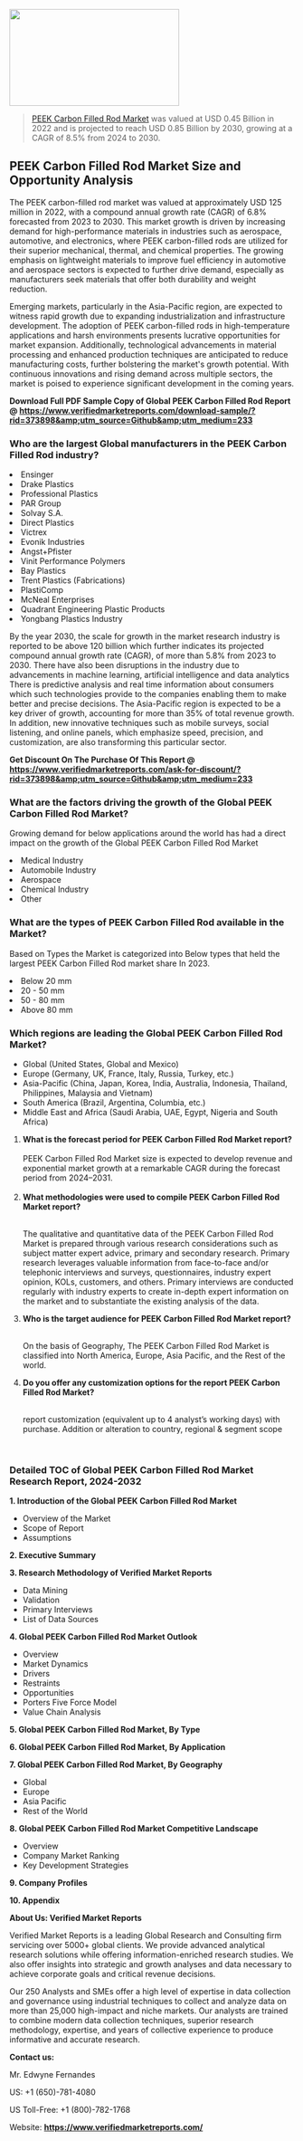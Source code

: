 <img src="https://ffe5etoiles.com/wp-content/uploads/2024/12/MST1-300x171.png" alt="" width="300" height="171" class="alignnone size-medium wp-image-20088" /><blockquote><p><p><a href="https://www.verifiedmarketreports.com/download-sample/?rid=373898&utm_source=Github&utm_medium=233" target="_blank">PEEK Carbon Filled Rod Market</a> was valued at USD 0.45 Billion in 2022 and is projected to reach USD 0.85 Billion by 2030, growing at a CAGR of 8.5% from 2024 to 2030.</p></blockquote><p><h2>PEEK Carbon Filled Rod Market Size and Opportunity Analysis</h2><p>The PEEK carbon-filled rod market was valued at approximately USD 125 million in 2022, with a compound annual growth rate (CAGR) of 6.8% forecasted from 2023 to 2030. This market growth is driven by increasing demand for high-performance materials in industries such as aerospace, automotive, and electronics, where PEEK carbon-filled rods are utilized for their superior mechanical, thermal, and chemical properties. The growing emphasis on lightweight materials to improve fuel efficiency in automotive and aerospace sectors is expected to further drive demand, especially as manufacturers seek materials that offer both durability and weight reduction.</p><p>Emerging markets, particularly in the Asia-Pacific region, are expected to witness rapid growth due to expanding industrialization and infrastructure development. The adoption of PEEK carbon-filled rods in high-temperature applications and harsh environments presents lucrative opportunities for market expansion. Additionally, technological advancements in material processing and enhanced production techniques are anticipated to reduce manufacturing costs, further bolstering the market's growth potential. With continuous innovations and rising demand across multiple sectors, the market is poised to experience significant development in the coming years.</p></p><p class=""><strong>Download Full PDF Sample Copy of Global PEEK Carbon Filled Rod Report @ <a href="https://www.verifiedmarketreports.com/download-sample/?rid=373898&amp;utm_source=Github&amp;utm_medium=233" target="_blank">https://www.verifiedmarketreports.com/download-sample/?rid=373898&amp;utm_source=Github&amp;utm_medium=233</a></strong></p><h3 id="" class="">Who are the largest Global manufacturers in the PEEK Carbon Filled Rod industry?</h3><p><li>Ensinger</li><li> Drake Plastics</li><li> Professional Plastics</li><li> PAR Group</li><li> Solvay S.A.</li><li> Direct Plastics</li><li> Victrex</li><li> Evonik Industries</li><li> Angst+Pfister</li><li> Vinit Performance Polymers</li><li> Bay Plastics</li><li> Trent Plastics (Fabrications)</li><li> PlastiComp</li><li> McNeal Enterprises</li><li> Quadrant Engineering Plastic Products</li><li> Yongbang Plastics Industry</li></p><div class=""><div class="" dir="" data-message-author-role="" data-message-id="" data-message-model-slug=""><div class=""><div class=""><div class=""><div class="" dir="" data-message-author-role="" data-message-id="" data-message-model-slug=""><div class=""><div class=""><p>By the year 2030, the scale for growth in the market research industry is reported to be above 120 billion which further indicates its projected compound annual growth rate (CAGR), of more than 5.8% from 2023 to 2030. There have also been disruptions in the industry due to advancements in machine learning, artificial intelligence and data analytics There is predictive analysis and real time information about consumers which such technologies provide to the companies enabling them to make better and precise decisions. The Asia-Pacific region is expected to be a key driver of growth, accounting for more than 35% of total revenue growth. In addition, new innovative techniques such as mobile surveys, social listening, and online panels, which emphasize speed, precision, and customization, are also transforming this particular sector.</p><p><strong>Get Discount On The Purchase Of This Report @&nbsp; <a href="https://www.verifiedmarketreports.com/ask-for-discount/?rid=373898&amp;utm_source=Github&amp;utm_medium=233" target="_blank">https://www.verifiedmarketreports.com/ask-for-discount/?rid=373898&amp;utm_source=Github&amp;utm_medium=233</a></strong></p></div></div></div></div></div></div></div></div><h3 id="" class="">What are the factors driving the growth of the Global PEEK Carbon Filled Rod Market?</h3><p id="" class="">Growing demand for below applications around the world has had a direct impact on the growth of the Global PEEK Carbon Filled Rod Market</p><p id="" class=""><li>Medical Industry</li><li> Automobile Industry</li><li> Aerospace</li><li> Chemical Industry</li><li> Other</li></p><h3 id="" class="">What are the types of PEEK Carbon Filled Rod available in the Market?</h3><p id="" class="">Based on Types the Market is categorized into Below types that held the largest PEEK Carbon Filled Rod market share In 2023.</p><p id="" class=""><li>Below 20 mm</li><li> 20 - 50 mm</li><li> 50 - 80 mm</li><li> Above 80 mm</li></p><h3 id="" class="">Which regions are leading the Global PEEK Carbon Filled Rod Market?</h3><ul><li>Global (United States, Global and Mexico)</li><li>Europe (Germany, UK, France, Italy, Russia, Turkey, etc.)</li><li>Asia-Pacific (China, Japan, Korea, India, Australia, Indonesia, Thailand, Philippines, Malaysia and Vietnam)</li><li>South America (Brazil, Argentina, Columbia, etc.)</li><li>Middle East and Africa (Saudi Arabia, UAE, Egypt, Nigeria and South Africa)</li></ul><p><ol><li><strong>What is the forecast period for PEEK Carbon Filled Rod Market report?<br /></strong><br /><span data-sheets-root="1" data-sheets-value="{&quot;1&quot;:2,&quot;2&quot;:&quot;XXXX size is expected to develop revenue and exponential market growth at a remarkable CAGR during the forecast period from 2024&ndash;2030.&quot;}" data-sheets-userformat="{&quot;2&quot;:12674,&quot;4&quot;:{&quot;1&quot;:2,&quot;2&quot;:16776960},&quot;10&quot;:2,&quot;11&quot;:0,&quot;15&quot;:&quot;Arial&quot;,&quot;16&quot;:12}">PEEK Carbon Filled Rod Market size is expected to develop revenue and exponential market growth at a remarkable CAGR during the forecast period from 2024&ndash;2031.</span><br /><br /></li><li><strong>What methodologies were used to compile PEEK Carbon Filled Rod Market report?<br /><br /></strong><p>The qualitative and quantitative data of the&nbsp;PEEK Carbon Filled Rod Market is prepared through various research considerations such as subject matter expert advice, primary and secondary research. Primary research leverages valuable information from face-to-face and/or telephonic interviews and surveys, questionnaires, industry expert opinion, KOLs, customers, and others. Primary interviews are conducted regularly with industry experts to create in-depth expert information on the market and to substantiate the existing analysis of the data.&nbsp;</p></li><li><strong>Who is the target audience for PEEK Carbon Filled Rod Market report?<br /><br /></strong><p>On the basis of Geography, The&nbsp;PEEK Carbon Filled Rod Market is classified into North America, Europe, Asia Pacific, and the Rest of the world.</p></li><li><strong>Do you offer any customization options for the report PEEK Carbon Filled Rod Market?<br /><br /></strong><p>report customization (equivalent up to 4 analyst&rsquo;s working days) with purchase. Addition or alteration to country, regional &amp; segment scope</p><p>&nbsp;</p></li></ol></p><h3 id="" class="">Detailed TOC of Global PEEK Carbon Filled Rod Market Research Report, 2024-2032</h3><p id="" class=""><strong>1. Introduction of the Global PEEK Carbon Filled Rod Market</strong></p><ul><li>Overview of the Market</li><li>Scope of Report</li><li>Assumptions</li></ul><p id="" class=""><strong>2. Executive Summary</strong></p><p id="" class=""><strong>3. Research Methodology of&nbsp;Verified Market Reports</strong></p><ul><li>Data Mining</li><li>Validation</li><li>Primary Interviews</li><li>List of Data Sources</li></ul><p id="" class=""><strong>4. Global PEEK Carbon Filled Rod Market Outlook</strong></p><ul><li>Overview</li><li>Market Dynamics</li><li>Drivers</li><li>Restraints</li><li>Opportunities</li><li>Porters Five Force Model</li><li>Value Chain Analysis</li></ul><p id="" class=""><strong>5. Global PEEK Carbon Filled Rod Market, By&nbsp;Type</strong></p><p id="" class=""><strong>6. Global PEEK Carbon Filled Rod Market, By Application</strong></p><p id="" class=""><strong>7. Global PEEK Carbon Filled Rod Market, By Geography</strong></p><ul><li>Global</li><li>Europe</li><li>Asia Pacific</li><li>Rest of the World</li></ul><p id="" class=""><strong>8. Global PEEK Carbon Filled Rod Market Competitive Landscape</strong></p><ul><li>Overview</li><li>Company Market Ranking</li><li>Key Development Strategies</li></ul><p id="" class=""><strong>9. Company Profiles</strong></p><p id="" class=""><strong>10. Appendix</strong></p><p id="" class=""><strong>About Us: Verified Market Reports</strong></p><p id="" class="">Verified Market Reports is a leading Global Research and Consulting firm servicing over 5000+ global clients. We provide advanced analytical research solutions while offering information-enriched research studies. We also offer insights into strategic and growth analyses and data necessary to achieve corporate goals and critical revenue decisions.</p><p id="" class="">Our 250 Analysts and SMEs offer a high level of expertise in data collection and governance using industrial techniques to collect and analyze data on more than 25,000 high-impact and niche markets. Our analysts are trained to combine modern data collection techniques, superior research methodology, expertise, and years of collective experience to produce informative and accurate research.</p><p id="" class=""><strong>Contact us:</strong></p><p id="" class="">Mr. Edwyne Fernandes</p><p id="" class="">US: +1 (650)-781-4080</p><p id="" class="">US Toll-Free: +1 (800)-782-1768</p><p id="" class="">Website: <a target="" data-test-app-aware-link=""><strong>https://www.verifiedmarketreports.com/</strong></a></p>
